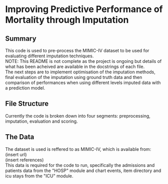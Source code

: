 # Improving Predictive Performance of Mortality through Imputation
## Summary

This code is used to pre-process the MIMIC-IV dataset to be used for evaluating different imputation techniques.  
NOTE: This README is not complete as the project is ongoing but details of what has been acheived are available in the docstrings of each file.  
The next steps are to implement optimisation of the imputation methods, final evaluation of the imputation using ground truth data and then comparison of performances when using different levels imputed data with a prediction model.

## File Structure

Currently the code is broken down into four segments: preprocessing, imputation, evaluation and scoring.

## The Data

The dataset is used is reffered to as MIMIC-IV, which is available from:  
(insert url)  
(insert references)  
This data is required for the code to run, specifically the admissions and patients data from the "HOSP" module and chart events, item directory and icu stays from the "ICU" module.
